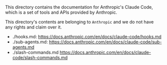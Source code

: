 This directory contains the documentation for Anthropic's Claude Code, which is a set of tools and APIs provided by Anthropic.

This directory's contents are belonging to `Anthropic` and we do not have any rights and claim over it.

- ./hooks.md: <https://docs.anthropic.com/en/docs/claude-code/hooks.md>
- ./sub-agents.md: <https://docs.anthropic.com/en/docs/claude-code/sub-agents.md>
- ./slash-commands.md <https://docs.anthropic.com/en/docs/claude-code/slash-commands.md>
